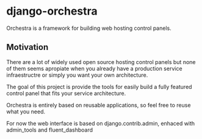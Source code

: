 django-orchestra
================

Orchestra is a framework for building web hosting control panels.

Motivation
----------

There are a lot of widely used open source hosting control panels but none of them seems apropiate when you already have a production service infraestructre or simply you want your own architecture.


The goal of this project is provide the tools for easily build a fully featured control panel that fits your service architecture. 


Orchestra is entirely based on reusable applications, so feel free to reuse what you need.


For now the web interface is based on django.contrib.admin, enhaced with admin_tools and fluent_dashboard
